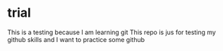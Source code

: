 # trial
This is a testing because I am learning git
This repo is jus for testing my github skills and I want to practice some github

